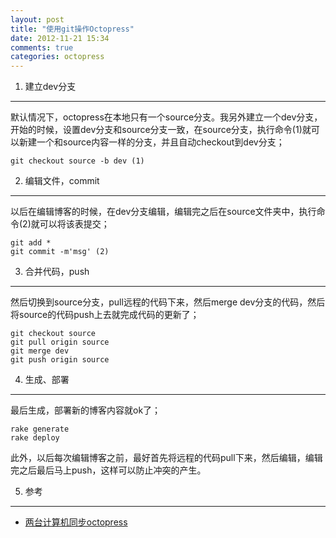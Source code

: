 ```yaml
---
layout: post
title: "使用git操作Octopress"
date: 2012-11-21 15:34
comments: true
categories: octopress
---
```

1. 建立dev分支
----------------
默认情况下，octopress在本地只有一个source分支。我另外建立一个dev分支，开始的时候，设置dev分支和source分支一致，在source分支，执行命令(1)就可以新建一个和source内容一样的分支，并且自动checkout到dev分支；

    git checkout source -b dev (1)

2. 编辑文件，commit
----------------
以后在编辑博客的时候，在dev分支编辑，编辑完之后在source文件夹中，执行命令(2)就可以将该表提交；

    git add *
    git commit -m'msg' (2)

3. 合并代码，push
----------------
然后切换到source分支，pull远程的代码下来，然后merge dev分支的代码，然后将source的代码push上去就完成代码的更新了；

    git checkout source
    git pull origin source
    git merge dev
    git push origin source

4. 生成、部署
----------------
最后生成，部署新的博客内容就ok了；
    
    rake generate
    rake deploy

此外，以后每次编辑博客之前，最好首先将远程的代码pull下来，然后编辑，编辑完之后最后马上push，这样可以防止冲突的产生。

5. 参考
----------------
* [两台计算机同步octopress](http://note.softrayn.com/blog/2012/07/two-pc-sync-octopress/)